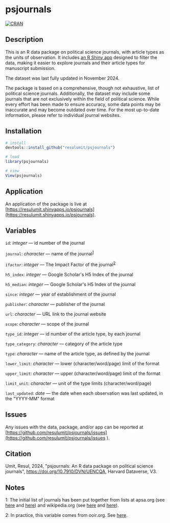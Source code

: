 # psjournals

[![CRAN](https://www.r-pkg.org/badges/version/psjournals)](https://cran.r-project.org/package=psjournals)

## Description

This is an R data package on political science journals, with article types as the units of observation. It includes [an R Shiny app](https://resulumit.shinyapps.io/psjournals/) designed to filter the data, making it easier to explore journals and their article types for manuscript submission.

The dataset was last fully updated in November 2024.

The package is based on a comprehensive, though not exhaustive, list of political science journals. Additionally, the dataset may include some journals that are not exclusively within the field of political science. While every effort has been made to ensure accuracy, some data points may be inaccurate and may become outdated over time. For the most up-to-date information, please refer to individual journal websites.

## Installation

```R
# install
devtools::install_github("resulumit/psjournals")

# load
library(psjournals)

# view
View(psjournals)
```

## Application

An application of the package is live at [https://resulumit.shinyapps.io/psjournals](https://resulumit.shinyapps.io/psjournals).

## Variables

`id`: *integer* &mdash; id number of the journal

`journal`: *character* &mdash; name of the journal<sup>[1](#footnote1)</sup>

`ifactor`: *integer* &mdash; The Impact Factor of the journal<sup>[2](#footnote3)</sup>

`h5_index`: *integer* &mdash; Google Scholar's H5 Index of the journal

`h5_median`: *integer* &mdash; Google Scholar's H5 Index of the journal

`since`: *integer* &mdash; year of establishment of the journal

`publisher`: *character* &mdash; publisher of the journal

`url`: *character* &mdash; URL link to the journal website

`scope`: *character* &mdash; scope of the journal

`type_id`: *integer* &mdash; id number of the article type, by each journal

`type_category`: *character* &mdash; category of the article type

`type`: *character* &mdash; name of the article type, as defined by the journal

`lower_limit`: *character* &mdash; lower (character/word/page) limit of the format

`upper_limit`: *character* &mdash; upper (character/word/page) limit of the format

`limit_unit`: *character* &mdash; unit of the type limits (character/word/page)

`last_updated`: *date* &mdash; the date when each observation was last updated, in the "YYYY-MM" format

## Issues

Any issues with the data, package, and/or app can be reported at [https://github.com/resulumit/psjournals/issues](https://github.com/resulumit/psjournals/issues ).

## Citation

Umit, Resul, 2024, "psjournals: An R data package on political science journals", https://doi.org/10.7910/DVN/UENCQA, Harvard Dataverse, V3.

## Notes

<a name="footnote1">1</a>: The initial list of journals has been put together from lists at apsa.org (see [here](https://www.apsanet.org/journals) and [here](https://www.apsanet.org/otherjournals
)) and wikipedia.org (see [here](https://en.wikipedia.org/w/index.php?title=Category:Political_science_journals&pageuntil=World+Politics#mw-pages) and [here](https://en.wikipedia.org/wiki/List_of_political_science_journals)).

<a name="footnote2">2</a>: In practice, this variable comes from ooir.org. See [here](https://ooir.org/journals.php?metric=jif).
